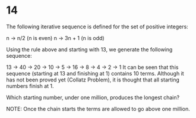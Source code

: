 # 14

The following iterative sequence is defined for the set of positive integers:

n → n/2 (n is even) n → 3n + 1 (n is odd)

Using the rule above and starting with 13, we generate the following sequence:

13 → 40 → 20 → 10 → 5 → 16 → 8 → 4 → 2 → 1 It can be seen that this sequence
(starting at 13 and finishing at 1) contains 10 terms. Although it has not
been proved yet (Collatz Problem), it is thought that all starting numbers
finish at 1.

Which starting number, under one million, produces the longest chain?

NOTE: Once the chain starts the terms are allowed to go above one million.
